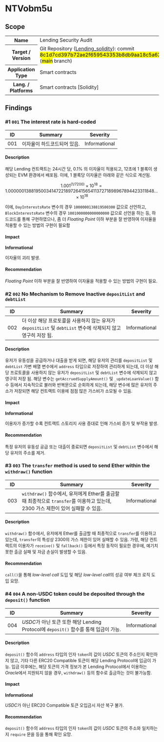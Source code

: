 # NTVobm5u

## Scope

<table>
  <tr>
    <th>Name</th>
    <td>Lending Security Audit</td>
  </tr>
  <tr>
    <th>Target / Version</th>
    <td>Git Repository (<a href="https://bit.ly/4cX8pg3" target="_blank">Lending_solidity</a>): commit <mark>8c1d7cd397b72ae2f659543353b8db9aa18c5a62</mark> (<mark>main</mark> branch)</td>
  </tr>
  <tr>
    <th>Application Type</th>
    <td>Smart contracts</td>
  </tr>
  <tr>
    <th>Lang. / Platforms</th>
    <td>Smart contracts [Solidity]</td>
  </tr>
</table>

## Findings

### #1 `001` The interest rate is hard-coded

|ID|Summary|Severity|
|:---:|-------|:---:|
|001|이자율이 하드코드되어 있음.|Informational|

#### Description

해당 Lending 컨트랙트는 24시간 당, 0.1% 의 이자율이 적용되고, 12초에 1 블록이 생성되는 EVM 환경에서 배포됨. 이에, 1 블록당 이자율은 아래와 같은 식으로 계산됨.

$$ 1.001^{(1/7200)}×10^{18} = 1.00000013881950034147221897264156541137271898967894423311848... × 10^{18} $$

이에, `DayInterestsRate` 변수의 경우 `1000000138819500300` 값으로 선언하고, `BlockInterestsRate` 변수의 경우 `1001000000000000000` 값으로 선언을 하는 등, 하드코드를 통해 구현하였으나, 좀 더 *Floating Point* 이하 부분을 잘 반영하여 이자율을 적용할 수 있는 방법의 구현이 필요함

#### Impact

**Informational**

이자율의 괴리 발생.

#### Recommendation

*Floating Point* 이하 부분을 잘 반영하여 이자율을 적용할 수 있는 방법의 구현이 필요.

### #2 `002` No Mechanism to Remove Inactive `depositList` and `debtList`

|ID|Summary|Severity|
|:---:|-------|:---:|
|002|더 이상 해당 프로토콜을 사용하지 않는 유저가 `depositList` 및 `debtList` 변수에 삭제되지 않고 영구히 저장 됨.|Informational|

#### Description

유저가 유동성을 공급하거나 대출을 받게 되면, 해당 유저의 관리를 `depositList` 및 `debtList` 가변 배열 변수에서 `address` 타입으로 저장하여 관리하게 되는데, 더 이상 해당 프로토콜을 사용하지 않는 유저가 `depositList` 및 `debtList` 변수에 삭제되지 않고 영구히 저장 됨. 해당 변수는 `getAccruedSupplyAmount()` 및 `_updateLoanValue()` 함수 등에서 지속적으로 불러와 반복문으로 순회하게 되는데, 해당 변수에 많은 유저의 주소가 저장되면 해당 컨트랙트 이용에 점점 많은 가스비가 소모될 수 있음.

#### Impact

**Informational**

이용자가 증가할 수록 컨트랙트 스토리지 사용 증대로 인해 가스비 증가 및 부작용 발생.

#### Recommendation

특정 유저의 유동성 공급 또는 대출이 종료되면 `depositList` 및 `debtList` 변수에서 해당 유저의 주소를 제거.

### #3 `003` The `transfer` method is used to send Ether within the `withdraw()` function

|ID|Summary|Severity|
|:---:|-------|:---:|
|003|`withdraw()` 함수에서, 유저에게 Ether를 출금할 때 최종적으로 `transfer`를 이용하고 있는데, 2300 가스 제한이 있어 실패할 수 있음.|Informational|

#### Description

`withdraw()` 함수에서, 유저에게 Ether를 출금할 때 최종적으로 `transfer`를 이용하고 있는데, `transfer`의 특성상 2300의 가스 제한이 있어 실패할 수 있음. 가령, 해당 컨트랙트의 이용자가 `receive()` 및 `fallback()` 등에서 특정 동작이 필요한 경우에, 예기치 못한 출금 실패 및 자금 손실이 발생할 수 있음.

#### Recommendation

`call()`을 통해 *low-level call* 도입 및 해당 *low-level call*의 성공 여부 체크 로직 도입 요망.

### #4 `004` A non-USDC token could be deposited through the `deposit()` function

|ID|Summary|Severity|
|:---:|-------|:---:|
|004|*USDC*가 아닌 토큰 또한 해당 Lending Protocol에 `deposit()` 함수를 통해 입금이 가능.|Informational|

#### Description

`deposit()` 함수의 `address` 타입의 인자 `token`의 값이 *USDC* 토큰의 주소인지 확인하지 않고, 기타 다른 ERC20 Compatible 토큰이 해당 Lending Protocol에 입금이 가능. 입금 이후에는, 해당 토큰의 가격 정보가 본 Lending Protocol에서 이용하는 *Oracle*에서 지원되지 않을 경우, `withdraw()` 등의 함수로 출금하는 것이 불가능함.

#### Impact

**Informational**

*USDC*가 아닌 ERC20 Compatible 토큰 오입금시 자산 복구 불가.

#### Recommendation

`deposit()` 함수의 `address` 타입의 인자 `token`의 값이 *USDC* 토큰의 주소와 일치하는지 `require` 문을 등을 통해 확인 요망.